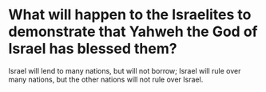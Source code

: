 # What will happen to the Israelites to demonstrate that Yahweh the God of Israel has blessed them?

Israel will lend to many nations, but will not borrow; Israel will rule over many nations, but the other nations will not rule over Israel.
